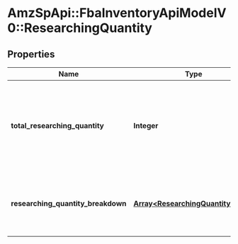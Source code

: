 # AmzSpApi::FbaInventoryApiModelV0::ResearchingQuantity

## Properties
Name | Type | Description | Notes
------------ | ------------- | ------------- | -------------
**total_researching_quantity** | **Integer** | The total number of units currently being researched in Amazon&#x27;s fulfillment network. | [optional] 
**researching_quantity_breakdown** | [**Array&lt;ResearchingQuantityEntry&gt;**](ResearchingQuantityEntry.md) | A list of quantity details for items currently being researched. | [optional] 

